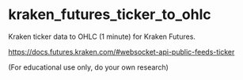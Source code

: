 # kraken_futures_ticker_to_ohlc
Kraken ticker data to OHLC (1 minute) for Kraken Futures. 

https://docs.futures.kraken.com/#websocket-api-public-feeds-ticker

(For educational use only, do your own research)
